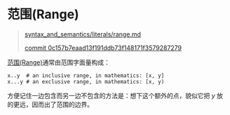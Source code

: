 # 范围(Range)

> [syntax_and_semantics/literals/range.md][range]
>
> [commit 0c157b7eaad13f191ddb73f148171f3579287279][commit]

[range]: https://github.com/crystal-lang/crystal-book/blob/master/syntax_and_semantics/literals/range.md
[commit]: https://github.com/crystal-lang/crystal-book/commit/0c157b7eaad13f191ddb73f148171f3579287279

[范围(Range)](http://crystal-lang.org/api/Range.html)通常由范围字面量构成：

```crystal
x..y  # an inclusive range, in mathematics: [x, y]
x...y # an exclusive range, in mathematics: [x, y)
```

方便记住一边包含而另一边不包含的方法是：想下这个额外的点，貌似它把 *y* 放的更远，因而出了范围的边界。
